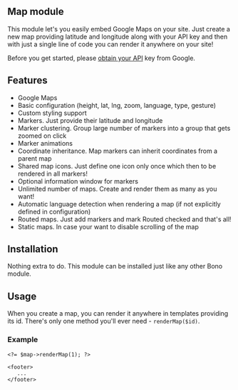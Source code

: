 
## Map module

This module let's you easily embed Google Maps on your site. Just create a new map providing latitude and longitude along with your API key and then with just a single line of code you can render it anywhere on your site!

Before you get started, please [obtain your API](https://developers.google.com/maps/documentation/javascript/get-api-key) key from Google.

## Features

- Google Maps
- Basic configuration (height, lat, lng, zoom, language, type, gesture)
- Custom styling support
- Markers. Just provide their latitude and longitude
- Marker clustering. Group large number of markers into a group that gets zoomed on click
- Marker animations
- Coordinate inheritance. Map markers can inherit coordinates from a parent map
- Shared map icons. Just define one icon only once which then to be rendered in all markers!
- Optional information window for markers
- Unlimited number of maps. Create and render them as many as you want!
- Automatic language detection when rendering a map (if not explicitly defined in configuration)
- Routed maps. Just add markers and mark Routed checked and that's all!
- Static maps. In case your want to disable scrolling of the map

## Installation

Nothing extra to do. This module can be installed just like any other Bono module.

## Usage

When you create a map, you can render it anywhere in templates providing its id. There's only one method you'll ever need - `renderMap($id)`.

### Example

    <?= $map->renderMap(1); ?>
    
    <footer>
       ...
    </footer>

